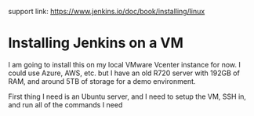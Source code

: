 
support link: https://www.jenkins.io/doc/book/installing/linux

# Installing Jenkins on a VM

I am going to install this on my local VMware Vcenter instance for now. I could use Azure, AWS, etc. but I have an old R720 server with 192GB of RAM, and around 5TB of storage for a demo environment.

First thing I need is an Ubuntu server, and I need to setup the VM, SSH in, and run all of the commands I need 